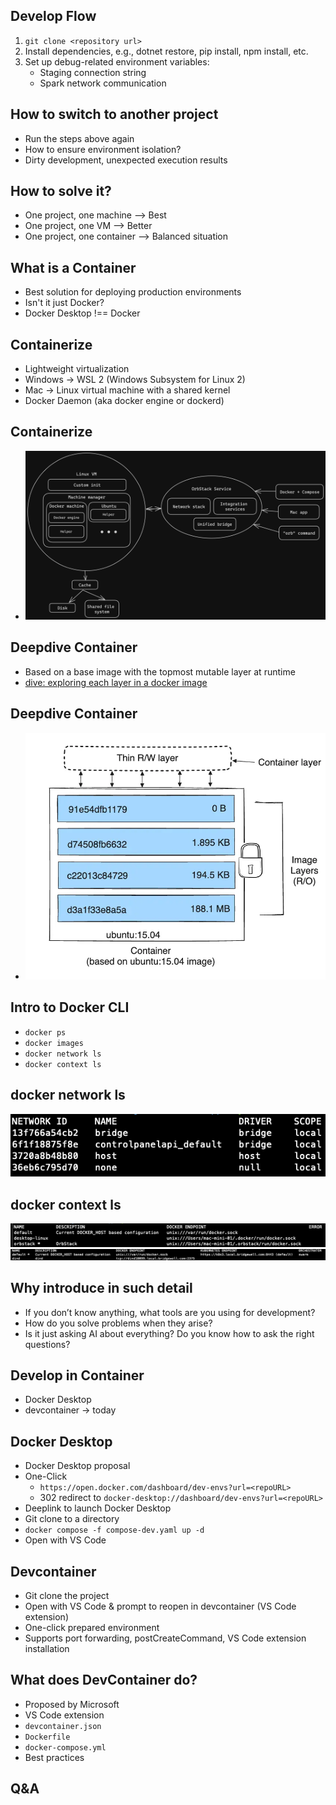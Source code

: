 ## Develop Flow

1. `git clone <repository url>`
2. Install dependencies, e.g., dotnet restore, pip install, npm install, etc.
3. Set up debug-related environment variables:
    - Staging connection string
    - Spark network communication


## How to switch to another project

- Run the steps above again
- How to ensure environment isolation?
- Dirty development, unexpected execution results


## How to solve it?

- One project, one machine --> Best
- One project, one VM --> Better
- One project, one container --> Balanced situation


## What is a Container

- Best solution for deploying production environments
- Isn't it just Docker?
- Docker Desktop !== Docker


## Containerize

- Lightweight virtualization
- Windows -> WSL 2 (Windows Subsystem for Linux 2)
- Mac -> Linux virtual machine with a shared kernel
- Docker Daemon (aka docker engine or dockerd)


## Containerize

- ![image](img/orbstack-arch.png)


## Deepdive Container

- Based on a base image with the topmost mutable layer at runtime
- [dive: exploring each layer in a docker image](https://github.com/wagoodman/dive)


## Deepdive Container

- ![image](img/container-layers.webp)


## Intro to Docker CLI

- `docker ps`
- `docker images`
- `docker network ls`
- `docker context ls`


## docker network ls

![image](img/docker-network.png)


## docker context ls

![image](img/docker-context-1.png)
![image1](img/docker-context-2.png)


## Why introduce in such detail

- If you don’t know anything, what tools are you using for development?
- How do you solve problems when they arise?
- Is it just asking AI about everything? Do you know how to ask the right questions?


## Develop in Container

- Docker Desktop
- devcontainer → today


## Docker Desktop

- Docker Desktop proposal
- One-Click
  - `https://open.docker.com/dashboard/dev-envs?url=<repoURL>`
  - 302 redirect to `docker-desktop://dashboard/dev-envs?url=<repoURL>`
- Deeplink to launch Docker Desktop
- Git clone to a directory
- `docker compose -f compose-dev.yaml up -d`
- Open with VS Code


## Devcontainer

- Git clone the project
- Open with VS Code & prompt to reopen in devcontainer (VS Code extension)
- One-click prepared environment
- Supports port forwarding, postCreateCommand, VS Code extension installation


## What does DevContainer do?

- Proposed by Microsoft
- VS Code extension
- `devcontainer.json`
- `Dockerfile`
- `docker-compose.yml`
- Best practices


## Q&A
